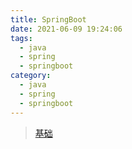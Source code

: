 ```yaml
---
title: SpringBoot
date: 2021-06-09 19:24:06
tags:
  - java
  - spring
  - springboot
category:
  - java
  - spring
  - springboot
---
```


> [基础](https://github.com/CodingDocs/springboot-guide)

